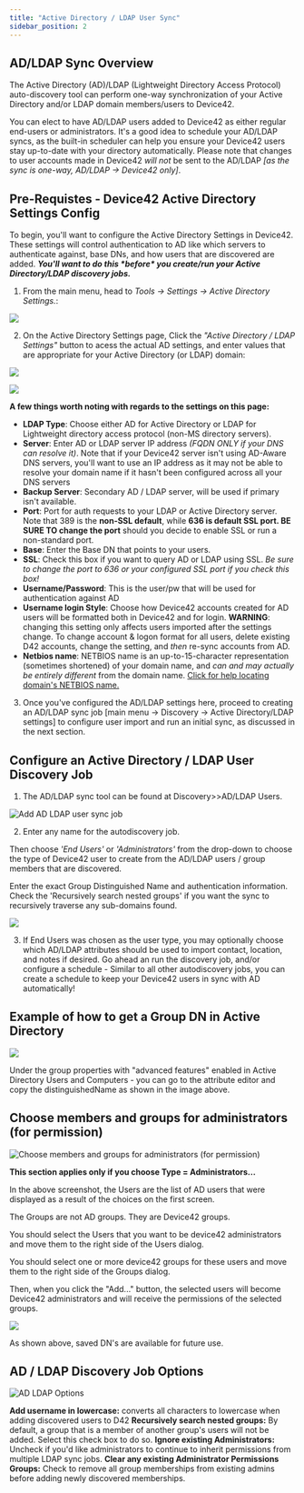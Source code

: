 ```yaml
---
title: "Active Directory / LDAP User Sync"
sidebar_position: 2
---
```


## AD/LDAP Sync Overview

The Active Directory (AD)/LDAP (Lightweight Directory Access Protocol) auto-discovery tool can perform one-way synchronization of your Active Directory and/or LDAP domain members/users to Device42.

You can elect to have AD/LDAP users added to Device42 as either regular end-users or administrators. It's a good idea to schedule your AD/LDAP syncs, as the built-in scheduler can help you ensure your Device42 users stay up-to-date with your directory automatically. Please note that changes to user accounts made in Device42 _will not_ be sent to the AD/LDAP _\[as the sync is one-way, AD/LDAP -> Device42 only\]_.

## Pre-Requistes - Device42 Active Directory Settings Config

To begin, you'll want to configure the Active Directory Settings in Device42. These settings will control authentication to AD like which servers to authenticate against, base DNs, and how users that are discovered are added. _**You'll want to do this \*before\* you create/run your Active Directory/LDAP discovery jobs.**_

1. From the main menu, head to _Tools -> Settings -> Active Directory Settings._:

![](/assets/images/AD1.png)

2. On the Active Directory Settings page, Click the _"Active Directory / LDAP Settings"_ button to acess the actual AD settings, and enter values that are appropriate for your Active Directory (or LDAP) domain: 

![](/assets/images/AD3.png)

![](/assets/images/AD2.png) 

**A few things worth noting with regards to the settings on this page:**
- **LDAP Type**: Choose either AD for Active Directory or LDAP for Lightweight directory access protocol (non-MS directory servers).
- **Server**: Enter AD or LDAP server IP address _(FQDN ONLY if your DNS can resolve it)_. Note that if your Device42 server isn't using AD-Aware DNS servers, you'll want to use an IP address as it may not be able to resolve your domain name if it hasn't been configured across all your DNS servers
- **Backup Server**: Secondary AD / LDAP server, will be used if primary isn't available.
- **Port**: Port for auth requests to your LDAP or Active Directory server. Note that 389 is the **non-SSL default**, while **636 is default SSL port. BE SURE TO change the port** should you decide to enable SSL or run a non-standard port.
- **Base**: Enter the Base DN that points to your users.
- **SSL**: Check this box if you want to query AD or LDAP using SSL. _Be sure to change the port to 636 or your configured SSL port if you check this box!_
- **Username/Password**: This is the user/pw that will be used for authentication against AD
- **Username login Style**: Choose how Device42 accounts created for AD users will be formatted both in Device42 and for login. **WARNING**: changing this setting only affects users imported after the settings change. To change account & logon format for all users, delete existing D42 accounts, change the setting, and _then_ re-sync accounts from AD.
- **Netbios name**: NETBIOS name is an up-to-15-character representation (sometimes shortened) of your domain name, and _can and may actually be entirely different_ from the domain name. [Click for help locating domain's NETBIOS name.](https://smallcitydesign.com/netbios-name/)
3. Once you've configured the AD/LDAP settings here, proceed to creating an AD/LDAP sync job \[main menu -> Discovery -> Active Directory/LDAP settings\] to configure user import and run an initial sync, as discussed in the next section.

## Configure an Active Directory / LDAP User Discovery Job

1) The AD/LDAP sync tool can be found at Discovery>>AD/LDAP Users.

![Add AD LDAP user sync job](/assets/images/add_ad-LDAP_sync.png)

2) Enter any name for the autodiscovery job.

Then choose _'End Users'_ or _'Administrators'_ from the drop-down to choose the type of Device42 user to create from the AD/LDAP users / group members that are discovered.

Enter the exact Group Distinguished Name and authentication information. Check the 'Recursively search nested groups' if you want the sync to recursively traverse any sub-domains found.

![](/assets/images/media_1424428858240.png)

3) If End Users was chosen as the user type, you may optionally choose which AD/LDAP attributes should be used to import contact, location, and notes if desired. Go ahead an run the discovery job, and/or configure a schedule - Similar to all other autodiscovery jobs, you can create a schedule to keep your Device42 users in sync with AD automatically!

## Example of how to get a Group DN in Active Directory

![](/assets/images/wpid5372-AD-group-DN.png)

Under the group properties with "advanced features" enabled in Active Directory Users and Computers - you can go to the attribute editor and copy the distinguishedName as shown in the image above.

## Choose members and groups for administrators (for permission)

![Choose members and groups for administrators (for permission)](/assets/images/wpid5373-AD-save-dn.png)

**This section applies only if you choose Type = Administrators...**

In the above screenshot, the Users are the list of AD users that were displayed as a result of the choices on the first screen.

The Groups are not AD groups. They are Device42 groups.

You should select the Users that you want to be device42 administrators and move them to the right side of the Users dialog.

You should select one or more device42 groups for these users and move them to the right side of the Groups dialog.

Then, when you click the "Add..." button, the selected users will become Device42 administrators and will receive the permissions of the selected groups.

![](/assets/images/wpid5374-AD-use-saved-dn.png)

As shown above, saved DN's are available for future use.

## AD / LDAP Discovery Job Options

![AD LDAP Options](/assets/images/ad_LDAP_job_Options.png)

**Add username in lowercase:** converts all characters to lowercase when adding discovered users to D42 **Recursively search nested groups:** By default, a group that is a member of another group's users will not be added. Select this check box to do so. **Ignore existing Administrators:** Uncheck if you'd like administrators to continue to inherit permissions from multiple LDAP sync jobs. **Clear any existing Administrator Permissions Groups:** Check to remove all group memberships from existing admins before adding newly discovered memberships.
